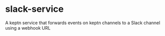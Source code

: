 # slack-service
A keptn service that forwards events on keptn channels to a Slack channel using a webhook URL
